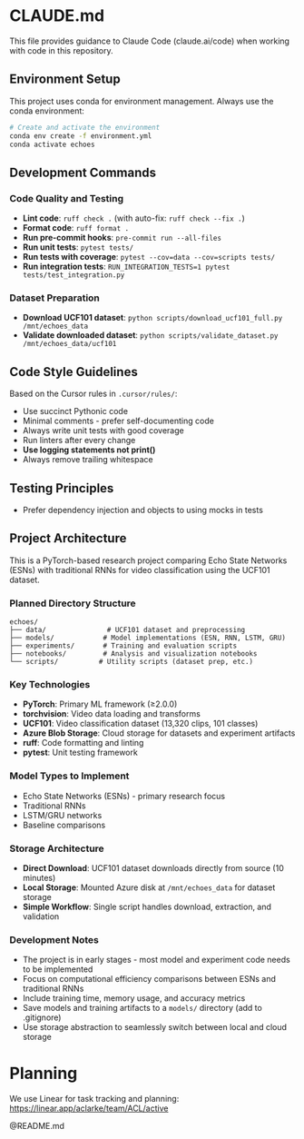 # CLAUDE.md

This file provides guidance to Claude Code (claude.ai/code) when working with code in this repository.

## Environment Setup

This project uses conda for environment management. Always use the conda environment:

```bash
# Create and activate the environment
conda env create -f environment.yml
conda activate echoes
```

## Development Commands

### Code Quality and Testing
- **Lint code**: `ruff check .` (with auto-fix: `ruff check --fix .`)
- **Format code**: `ruff format .`
- **Run pre-commit hooks**: `pre-commit run --all-files`
- **Run unit tests**: `pytest tests/`
- **Run tests with coverage**: `pytest --cov=data --cov=scripts tests/`
- **Run integration tests**: `RUN_INTEGRATION_TESTS=1 pytest tests/test_integration.py`

### Dataset Preparation
- **Download UCF101 dataset**: `python scripts/download_ucf101_full.py /mnt/echoes_data`
- **Validate downloaded dataset**: `python scripts/validate_dataset.py /mnt/echoes_data/ucf101`

## Code Style Guidelines

Based on the Cursor rules in `.cursor/rules/`:
- Use succinct Pythonic code
- Minimal comments - prefer self-documenting code
- Always write unit tests with good coverage
- Run linters after every change
- **Use logging statements not print()**
- Always remove trailing whitespace

## Testing Principles
- Prefer dependency injection and objects to using mocks in tests

## Project Architecture

This is a PyTorch-based research project comparing Echo State Networks (ESNs) with traditional RNNs for video classification using the UCF101 dataset.

### Planned Directory Structure
```
echoes/
├── data/               # UCF101 dataset and preprocessing
├── models/            # Model implementations (ESN, RNN, LSTM, GRU)
├── experiments/       # Training and evaluation scripts
├── notebooks/         # Analysis and visualization notebooks
└── scripts/          # Utility scripts (dataset prep, etc.)
```

### Key Technologies
- **PyTorch**: Primary ML framework (≥2.0.0)
- **torchvision**: Video data loading and transforms
- **UCF101**: Video classification dataset (13,320 clips, 101 classes)
- **Azure Blob Storage**: Cloud storage for datasets and experiment artifacts
- **ruff**: Code formatting and linting
- **pytest**: Unit testing framework

### Model Types to Implement
- Echo State Networks (ESNs) - primary research focus
- Traditional RNNs
- LSTM/GRU networks
- Baseline comparisons

### Storage Architecture
- **Direct Download**: UCF101 dataset downloads directly from source (10 minutes)
- **Local Storage**: Mounted Azure disk at `/mnt/echoes_data` for dataset storage
- **Simple Workflow**: Single script handles download, extraction, and validation

### Development Notes
- The project is in early stages - most model and experiment code needs to be implemented
- Focus on computational efficiency comparisons between ESNs and traditional RNNs
- Include training time, memory usage, and accuracy metrics
- Save models and training artifacts to a `models/` directory (add to .gitignore)
- Use storage abstraction to seamlessly switch between local and cloud storage

# Planning

We use Linear for task tracking and planning: https://linear.app/aclarke/team/ACL/active

@README.md
